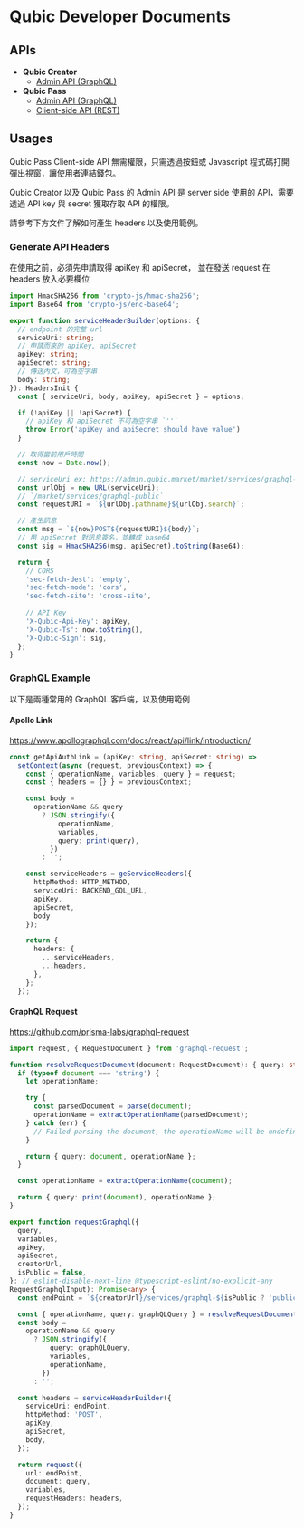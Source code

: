 # Qubic Developer Documents


## APIs

* **Qubic Creator**
  * [Admin API (GraphQL)](./creator/README.md#qubic-creator-admin-api)
* **Qubic Pass**
  * [Admin API (GraphQL)](./pass/README.md#qubic-pass-admin-api)
  * [Client-side API (REST)](./pass/README.md#qubic-pass-client-api)


## Usages

Qubic Pass Client-side API 無需權限，只需透過按鈕或 Javascript 程式碼打開彈出視窗，讓使用者連結錢包。

Qubic Creator 以及 Qubic Pass 的 Admin API 是 server side 使用的 API，需要透過 API key 與 secret 獲取存取 API 的權限。

請參考下方文件了解如何產生 headers 以及使用範例。


### Generate API Headers <a id="headers" />

在使用之前，必須先申請取得 apiKey 和 apiSecret，
並在發送 request 在 headers 放入必要欄位

```ts
import HmacSHA256 from 'crypto-js/hmac-sha256';
import Base64 from 'crypto-js/enc-base64';

export function serviceHeaderBuilder(options: {
  // endpoint 的完整 url
  serviceUri: string;
  // 申請而來的 apiKey, apiSecret 
  apiKey: string;
  apiSecret: string;
  // 傳送內文，可為空字串
  body: string;
}): HeadersInit {
  const { serviceUri, body, apiKey, apiSecret } = options;

  if (!apiKey || !apiSecret) {
    // apiKey 和 apiSecret 不可為空字串 `''`
    throw Error('apiKey and apiSecret should have value')
  }

  // 取得當前用戶時間
  const now = Date.now();

  // serviceUri ex: https://admin.qubic.market/market/services/graphql-public
  const urlObj = new URL(serviceUri);
  // `/market/services/graphql-public`
  const requestURI = `${urlObj.pathname}${urlObj.search}`;

  // 產生訊息
  const msg = `${now}POST${requestURI}${body}`;
  // 用 apiSecret 對訊息簽名，並轉成 base64
  const sig = HmacSHA256(msg, apiSecret).toString(Base64);

  return {
    // CORS
    'sec-fetch-dest': 'empty',
    'sec-fetch-mode': 'cors',
    'sec-fetch-site': 'cross-site',
    
    // API Key
    'X-Qubic-Api-Key': apiKey,
    'X-Qubic-Ts': now.toString(),
    'X-Qubic-Sign': sig,
  };
}
```


### GraphQL Example

以下是兩種常用的 GraphQL 客戶端，以及使用範例


#### Apollo Link

https://www.apollographql.com/docs/react/api/link/introduction/

```ts
const getApiAuthLink = (apiKey: string, apiSecret: string) =>
  setContext(async (request, previousContext) => {
    const { operationName, variables, query } = request;
    const { headers = {} } = previousContext;

    const body =
      operationName && query
        ? JSON.stringify({
            operationName,
            variables,
            query: print(query),
          })
        : '';

    const serviceHeaders = geServiceHeaders({
      httpMethod: HTTP_METHOD,
      serviceUri: BACKEND_GQL_URL,
      apiKey,
      apiSecret,
      body
    });

    return {
      headers: {
        ...serviceHeaders,
        ...headers,
      },
    };
  });
```


#### GraphQL Request

https://github.com/prisma-labs/graphql-request

```ts
import request, { RequestDocument } from 'graphql-request';

function resolveRequestDocument(document: RequestDocument): { query: string; operationName?: string } {
  if (typeof document === 'string') {
    let operationName;

    try {
      const parsedDocument = parse(document);
      operationName = extractOperationName(parsedDocument);
    } catch (err) {
      // Failed parsing the document, the operationName will be undefined
    }

    return { query: document, operationName };
  }

  const operationName = extractOperationName(document);

  return { query: print(document), operationName };
}

export function requestGraphql({
  query,
  variables,
  apiKey,
  apiSecret,
  creatorUrl,
  isPublic = false,
}: // eslint-disable-next-line @typescript-eslint/no-explicit-any
RequestGraphqlInput): Promise<any> {
  const endPoint = `${creatorUrl}/services/graphql-${isPublic ? 'public' : 'acc'}`;

  const { operationName, query: graphQLQuery } = resolveRequestDocument(graphQLQuery);
  const body =
    operationName && query
      ? JSON.stringify({
          query: graphQLQuery,
          variables,
          operationName,
        })
      : '';

  const headers = serviceHeaderBuilder({
    serviceUri: endPoint,
    httpMethod: 'POST',
    apiKey,
    apiSecret,
    body,
  });

  return request({
    url: endPoint,
    document: query,
    variables,
    requestHeaders: headers,
  });
}
```
